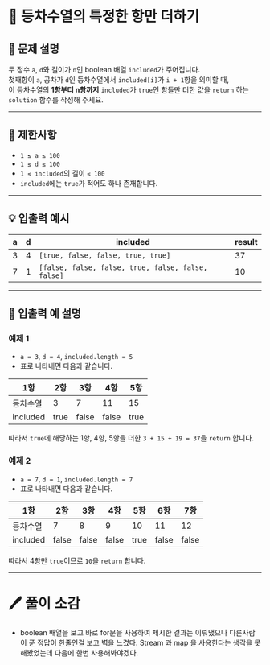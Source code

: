 # 📘 등차수열의 특정한 항만 더하기

## 📌 문제 설명
두 정수 `a`, `d`와 길이가 `n`인 boolean 배열 `included`가 주어집니다.  
첫째항이 `a`, 공차가 `d`인 등차수열에서 `included[i]`가 `i + 1`항을 의미할 때,  
이 등차수열의 **1항부터 n항까지** `included`가 `true`인 항들만 더한 값을 `return` 하는 `solution` 함수를 작성해 주세요.

---

## 📏 제한사항
- `1 ≤ a ≤ 100`  
- `1 ≤ d ≤ 100`  
- `1 ≤ included`의 길이 `≤ 100`  
- `included`에는 `true`가 적어도 하나 존재합니다.

---

## 💡 입출력 예시

| a | d | included | result |
|---|---|----------|--------|
| 3 | 4 | `[true, false, false, true, true]` | 37 |
| 7 | 1 | `[false, false, false, true, false, false, false]` | 10 |

---

## 📝 입출력 예 설명

### 예제 1
- `a = 3`, `d = 4`, `included.length = 5`  
- 표로 나타내면 다음과 같습니다.

| 1항 | 2항 | 3항 | 4항 | 5항 |
|-----|-----|-----|-----|-----|
| 등차수열 | 3 | 7 | 11 | 15 | 19 |
| included | true | false | false | true | true |

따라서 `true`에 해당하는 1항, 4항, 5항을 더한 `3 + 15 + 19 = 37`을 `return` 합니다.

### 예제 2
- `a = 7`, `d = 1`, `included.length = 7`  
- 표로 나타내면 다음과 같습니다.

| 1항 | 2항 | 3항 | 4항 | 5항 | 6항 | 7항 |
|-----|-----|-----|-----|-----|-----|-----|
| 등차수열 | 7 | 8 | 9 | 10 | 11 | 12 | 13 |
| included | false | false | false | true | false | false | false |

따라서 4항만 `true`이므로 `10`을 `return` 합니다.

---

# 🖊️ 풀이 소감
- boolean 배열을 보고 바로 for문을 사용하여 제시한 결과는 이뤄냈으나
 다른사람이 푼 정답이 한줄인걸 보고 벽을 느겼다.
 Stream 과 map 을 사용한다는 생각을 못해봤었는데 다음에 한번 사용해봐야겠다.

